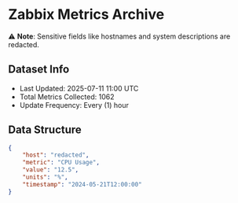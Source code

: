 # Zabbix Metrics Archive

⚠️ **Note**: Sensitive fields like hostnames and system descriptions are redacted.

## Dataset Info
- Last Updated: 2025-07-11 11:00 UTC
- Total Metrics Collected: 1062
- Update Frequency: Every (1) hour

## Data Structure
```json
{
    "host": "redacted",
    "metric": "CPU Usage",
    "value": "12.5",
    "units": "%",
    "timestamp": "2024-05-21T12:00:00"
}
```
